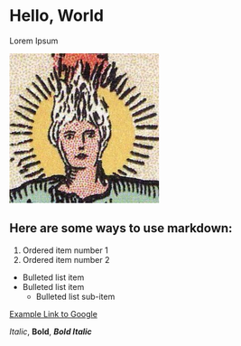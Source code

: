 # Hello, World

Lorem Ipsum

<img src="images/profile.jpg?raw=true"/>

## Here are some ways to use markdown:

1. Ordered item number 1
2. Ordered item number 2

- Bulleted list item
- Bulleted list item
  - Bulleted list sub-item

[Example Link to Google](https://www.google.com)

*Italic*, **Bold**, ***Bold Italic***
